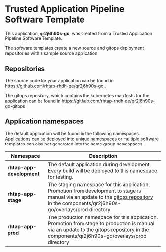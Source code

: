 # Trusted Application Pipeline Software Template

This application, **qr2j6h90s-go**, was created from a Trusted Application Pipeline Software Template.

The software templates create a new source and gitops deployment repositories with a sample source application. 

## Repositories

The source code for your application can be found in [https://github.com/rhtap-rhdh-qe/qr2j6h90s-go ](https://github.com/rhtap-rhdh-qe/qr2j6h90s-go ).
 
The gitops repository, which contains the kubernetes manifests for the application can be found in 
[https://github.com/rhtap-rhdh-qe/qr2j6h90s-go-gitops ](https://github.com/rhtap-rhdh-qe/qr2j6h90s-go-gitops ) 

## Application namespaces 

The default application will be found in the following namespaces. Applications can be deployed into unique namespaces or multiple software templates can also bet generated into the same group namespaces.  

|  Namespace   |  Description   |  
| -------- | -------- |   
| **rhtap-app-development** | The default application during development. Every build will be deployed to this namespace for testing. | 
| **rhtap-app-stage** | The staging namespace for this application. Promotion from development to stage is manual via an update to the [gitops repository](https://github.com/rhtap-rhdh-qe/qr2j6h90s-go-gitops ) in the components/qr2j6h90s-go/overlays/prod directory |  
| **rhtap-app-prod** | The production namespace for this application. Promotion from stage to production is manual via an update to the [gitops repository](https://github.com/rhtap-rhdh-qe/qr2j6h90s-go-gitops ) in the components/qr2j6h90s-go/overlays/prod directory | 